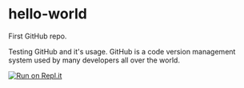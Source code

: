 # hello-world
First GitHub repo.

Testing GitHub and it's usage. GitHub is a code version management system used by many developers all over the world. 

[![Run on Repl.it](https://repl.it/badge/github/mr-gis/hello-world)](https://repl.it/github/mr-gis/hello-world)